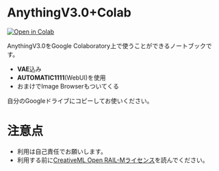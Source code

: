 # AnythingV3.0+Colab
[![Open in Colab](https://colab.research.google.com/assets/colab-badge.svg)](https://colab.research.google.com/github/momizi06/AnythingV3.0_Colab/blob/main/AnythingV3_0%2BAUTOMATIC1111.ipynb)

AnythingV3.0をGoogle Colaboratory上で使うことができるノートブックです。
- **VAE**込み
- **AUTOMATIC1111**(WebUI)を使用
- おまけでImage Browserもついてくる

自分のGoogleドライブにコピーしてお使いください。

# 注意点
- 利用は自己責任でお願いします。
- 利用する前に[CreativeML Open RAIL-Mライセンス](https://github.com/CompVis/stable-diffusion/blob/main/LICENSE)を読んでください。
